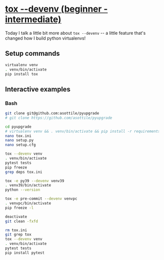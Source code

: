 # [tox --devenv (beginner - intermediate)](https://youtu.be/flJi2N3dDk0)

Today I talk a little bit more about `tox --devenv` -- a little feature that's changed how I build python virtualenvs!

## Setup commands

```bash
virtualenv venv
. venv/bin/activate
pip install tox
```

## Interactive examples

### Bash

```bash
git clone git@github.com:asottile/pyupgrade
# git clone https://github.com/asottile/pyupgrade

cd pyupgrade
# virtualenv venv && . venv/bin/activate && pip install -r requirements.txt && pip install -e . && pip install requirements-dev.txt
nano tox.ini
nano setup.py
nano setup.cfg

tox --devenv venv
. venv/bin/activate
pytest tests
pip freeze
grep deps tox.ini

tox -e py39 --devenv venv39
. venv39/bin/activate
python --version

tox -e pre-commit --devenv venvpc
. venvpc/bin/activate
pip freeze -l

deactivate
git clean -fxfd

rm tox.ini
git grep tox
tox --devenv venv
. venv/bin/activate
pytest tests
pip install pytest
```
